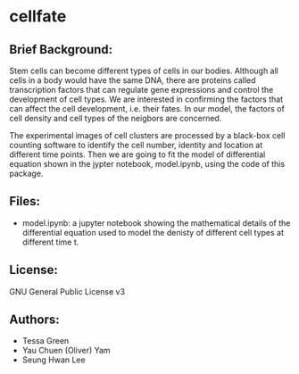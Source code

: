 # cellfate

## Brief Background: 

Stem cells can become different types of cells in our bodies. Although all cells in a body would have the same DNA, there are proteins called transcription factors that can regulate gene expressions and control the development of cell types. We are interested in confirming the factors that can affect the cell development, i.e. their fates. In our model, the factors of cell density and cell types of the neigbors are concerned. 

The experimental images of cell clusters are processed by a black-box cell counting software to identify the cell number, identity and location at different time points. Then we are going to fit the model of differential equation shown in the jypter notebook, model.ipynb, using the code of this package.

## Files:

- model.ipynb: a jupyter notebook showing the mathematical details of the differential equation used to model the denisty of different cell types at different time t.

## License:

GNU General Public License v3

## Authors:

- Tessa Green
- Yau Chuen (Oliver) Yam
- Seung Hwan Lee
